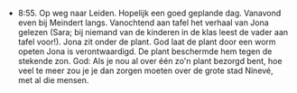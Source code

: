 - 8:55. Op weg naar Leiden. Hopelijk een goed geplande dag. Vanavond even bij Meindert langs. Vanochtend aan tafel het verhaal van Jona gelezen (Sara; bij niemand van de kinderen in de klas leest de vader aan tafel voor!). Jona zit onder de plant. God laat de plant door een worm opeten Jona is verontwaardigd. De plant beschermde hem tegen de stekende zon. God: Als je nou al over één zo'n plant bezorgd bent, hoe veel te meer zou je je dan zorgen moeten over de grote stad Ninevé, met al die mensen.